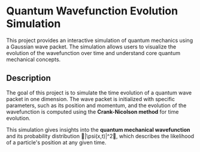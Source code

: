 # Quantum Wavefunction Evolution Simulation

This project provides an interactive simulation of quantum mechanics using a Gaussian wave packet. The simulation allows users to visualize the evolution of the wavefunction over time and understand core quantum mechanical concepts.

## Description

The goal of this project is to simulate the time evolution of a quantum wave packet in one dimension. The wave packet is initialized with specific parameters, such as its position and momentum, and the evolution of the wavefunction is computed using the **Crank-Nicolson method** for time evolution.

This simulation gives insights into the **quantum mechanical wavefunction** and its probability distribution |\psi(x,t)|^2, which describes the likelihood of a particle's position at any given time.


